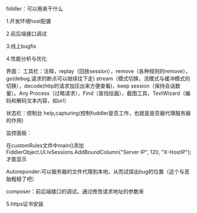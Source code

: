 fiddler：可以用来干什么

1.开发环境host配置

2.前后端接口调试

3.线上bugfix

4.性能分析与优化

界面：
工具栏：注释，replay（回放session），remove（各种规则的remove），go(debug,请求的断点可以继续往下走)
stream（模式切换，流模式与缓冲模式的切换），decode(http的请求加压出来方便查看)，keep session（保持会话数量）。Any Process（过略请求），Find（查找绘画），截图工具，TextWizard（编码和解码文本内容，如url）

状态栏：控制台  help,capturing(控制fuddler是否工作，也就是是否器代理服务器的作用)

监控面板：

在customRules文件中main()添加 FiddlerObject.UI.lvSessions.AddBoundColumn("Server IP", 120, "X-HostIP");才能显示

Autoreponder:可以服务器的文件代理到本地，从而试探出bug的位置（这个与恶胎粗糙了吧）

composer：前后端接口的调试，通过修改请求地址的参数来

5.https证书安装